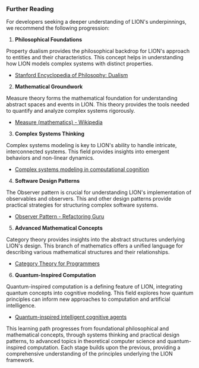 ### Further Reading

For developers seeking a deeper understanding of LION's underpinnings, we recommend the following progression:

1. **Philosophical Foundations**

Property dualism provides the philosophical backdrop for LION's approach to entities and their characteristics. This concept helps in understanding how LION models complex systems with distinct properties.

- [Stanford Encyclopedia of Philosophy: Dualism](https://plato.stanford.edu/entries/dualism/#HisDua)

2. **Mathematical Groundwork**

Measure theory forms the mathematical foundation for understanding abstract spaces and events in LION. This theory provides the tools needed to quantify and analyze complex systems rigorously.

- [Measure (mathematics) - Wikipedia](https://en.wikipedia.org/wiki/Measure_(mathematics))

3. **Complex Systems Thinking**

Complex systems modeling is key to LION's ability to handle intricate, interconnected systems. This field provides insights into emergent behaviors and non-linear dynamics.

- [Complex systems modeling in computational cognition](https://www.frontiersin.org/articles/10.3389/fcpxs.2023.1080801/full)

4. **Software Design Patterns**

The Observer pattern is crucial for understanding LION's implementation of observables and observers. This and other design patterns provide practical strategies for structuring complex software systems.

- [Observer Pattern - Refactoring Guru](https://refactoring.guru/design-patterns/observer)

5. **Advanced Mathematical Concepts**

Category theory provides insights into the abstract structures underlying LION's design. This branch of mathematics offers a unified language for describing various mathematical structures and their relationships.

- [Category Theory for Programmers](https://bartoszmilewski.com/2014/10/28/category-theory-for-programmers-the-preface/)

6. **Quantum-Inspired Computation**

Quantum-inspired computation is a defining feature of LION, integrating quantum concepts into cognitive modeling. This field explores how quantum principles can inform new approaches to computation and artificial intelligence.

- [Quantum-inspired intelligent cognitive agents](https://www.frontiersin.org/articles/10.3389/fams.2022.909873/full)

This learning path progresses from foundational philosophical and mathematical concepts, through systems thinking and practical design patterns, to advanced topics in theoretical computer science and quantum-inspired computation. Each stage builds upon the previous, providing a comprehensive understanding of the principles underlying the LION framework.